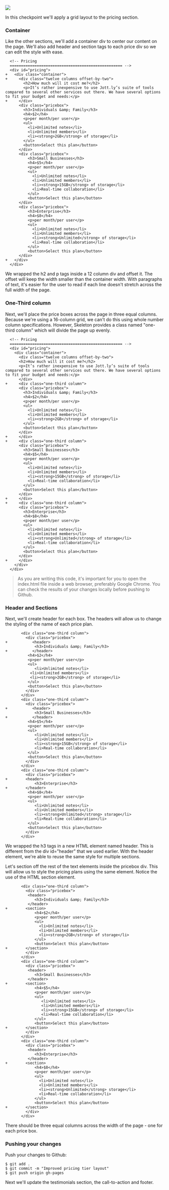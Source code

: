 ![](http://cl.ly/WHB1/09-pricing-sections.png)

In this checkpoint we'll apply a grid layout to the pricing section.

### Container

Like the other sections, we'll add a container div to center our content on the page. We'll also add header and section tags to each price div so we can edit the style with ease.

```html(index.html)
  <!-- Pricing
  ================================================== -->
  <div id="pricing">
+   <div class="container">
+     <div class="twelve columns offset-by-two">
  	    <h2>How much will it cost me?</h2>
  	    <p>It’s rather inexpensive to use Jott.ly’s suite of tools compared to several other services out there. We have several options to fit your budget and needs:</p>
+     </div>
      <div class="pricebox">
  	    <h3>Individuals &amp; Family</h3>
  	    <h4>$2</h4>
  	    <p>per month/per user</p>
  	    <ul>
  	      <li>Unlimited notes</li>
  	      <li>Unlimited members</li>
  	      <li><strong>2GB</strong> of storage</li>
  	    </ul>
  	    <button>Select this plan</button>
      </div>
      <div class="pricebox">
          <h3>Small Businesses</h3>
          <h4>$5</h4>
          <p>per month/per user</p>
          <ul>
            <li>Unlimited notes</li>
            <li>Unlimited members</li>
            <li><strong>15GB</strong> of storage</li>
            <li>Real-time collaboration</li>
          </ul>
          <button>Select this plan</button>
      </div>
      <div class="pricebox">
          <h3>Enterprise</h3>
          <h4>$8</h4>
          <p>per month/per user</p>
          <ul>
            <li>Unlimited notes</li>
            <li>Unlimited members</li>
            <li><strong>Unlimited</strong> of storage</li>
            <li>Real-time collaboration</li>
          </ul>
          <button>Select this plan</button>
      </div>
+   </div>
  </div>
```

We wrapped the h2 and p tags inside a 12 column div and offset it. The offset will keep the width smaller than the container width. With paragraphs of text, it's easier for the user to read if each line doesn't stretch across the full width of the page.

### One-Third column

Next, we'll place the price boxes across the page in three equal columns. Because we're using a 16-column grid, we can't do this using whole number column specifications. However, Skeleton provides a class named "one-third column" which will divide the page up evenly.

```html(index.html)
  <!-- Pricing
  ================================================== -->
  <div id="pricing">
    <div class="container">
      <div class="twelve columns offset-by-two">
  	  <h2>How much will it cost me?</h2>
  	  <p>It’s rather inexpensive to use Jott.ly’s suite of tools compared to several other services out there. We have several options to fit your budget and needs:</p>
      </div>
+     <div class="one-third column">
  	  <div class="pricebox">
  	    <h3>Individuals &amp; Family</h3>
  	    <h4>$2</h4>
  	    <p>per month/per user</p>
  	    <ul>
  	      <li>Unlimited notes</li>
  	      <li>Unlimited members</li>
  	      <li><strong>2GB</strong> of storage</li>
  	    </ul>
  	    <button>Select this plan</button>
  	  </div>
+     </div>
+     <div class="one-third column">
  	  <div class="pricebox">
  	    <h3>Small Businesses</h3>
  	    <h4>$5</h4>
  	    <p>per month/per user</p>
  	    <ul>
  	      <li>Unlimited notes</li>
  	      <li>Unlimited members</li>
  	      <li><strong>15GB</strong> of storage</li>
  	      <li>Real-time collaboration</li>
  	    </ul>
  	    <button>Select this plan</button>
  	  </div>
+     </div>
+     <div class="one-third column">
  	  <div class="pricebox">
  	    <h3>Enterprise</h3>
  	    <h4>$8</h4>
  	    <p>per month/per user</p>
  	    <ul>
  	      <li>Unlimited notes</li>
  	      <li>Unlimited members</li>
  	      <li><strong>Unlimited</strong> of storage</li>
  	      <li>Real-time collaboration</li>
  	    </ul>
  	    <button>Select this plan</button>
  	  </div>
+     </div>
    </div>
  </div>
```

> As you are writing this code, it's important for you to open the index.html file inside a web browser, preferably Google Chrome. You can check the results of your changes locally before pushing to Github.

### Header and Sections

Next, we'll create header for each box. The headers will allow us to change the styling of the name of each price plan.

```html(index.html)
       <div class="one-third column">
         <div class="pricebox">
+           <header>
  	         <h3>Individuals &amp; Family</h3>
+           </header>
  	      <h4>$2</h4>
  	      <p>per month/per user</p>
  	      <ul>
  	         <li>Unlimited notes</li>
  	  	   <li>Unlimited members</li>
  	  	   <li><strong>2GB</strong> of storage</li>
  	      </ul>
  	      <button>Select this plan</button>
         </div>
       </div>
       <div class="one-third column">
         <div class="pricebox">
+           <header>
  	         <h3>Small Businesses</h3>
+           </header>
  	      <h4>$5</h4>
  	      <p>per month/per user</p>
  	      <ul>
  	         <li>Unlimited notes</li>
  	         <li>Unlimited members</li>
  	         <li><strong>15GB</strong> of storage</li>
  	         <li>Real-time collaboration</li>
  	      </ul>
  	      <button>Select this plan</button>
         </div>
       </div>
       <div class="one-third column">
         <div class="pricebox">
+  	     <header>
  	         <h3>Enterprise</h3>
+  	     </header>
  	      <h4>$8</h4>
  	      <p>per month/per user</p>
  	      <ul>
  	         <li>Unlimited notes</li>
  	         <li>Unlimited members</li>
  	         <li><strong>Unlimited</strong> storage</li>
  	         <li>Real-time collaboration</li>
  	      </ul>
  	      <button>Select this plan</button>
         </div>
       </div>  
```

We wrapped the h3 tags in a new HTML element named header. This is different from the div id="header" that we used earlier. With the header element, we're able to reuse the same style for multiple sections.

Let's section off the rest of the text elements inside the pricebox div. This will allow us to style the pricing plans using the same element. Notice the use of the HTML section element.

```html(index.html)
       <div class="one-third column">
         <div class="pricebox">
  	      <header>
  	         <h3>Individuals &amp; Family</h3>
  	      </header>
+  	     <section>
  	         <h4>$2</h4>
  	         <p>per month/per user</p>
  	         <ul>
  	           <li>Unlimited notes</li>
  	           <li>Unlimited members</li>
  	           <li><strong>2GB</strong> of storage</li>
  	         </ul>
  	         <button>Select this plan</button>
+  	     </section>
         </div>
       </div>
       <div class="one-third column">
         <div class="pricebox">
  	      <header>
  	         <h3>Small Businesses</h3>
  	      </header>
+  	     <section>
  	         <h4>$5</h4>
  	         <p>per month/per user</p>
  	         <ul>
  	            <li>Unlimited notes</li>
  	            <li>Unlimited members</li>
  	            <li><strong>15GB</strong> of storage</li>
  	            <li>Real-time collaboration</li>
  	         </ul>
  	         <button>Select this plan</button>
+  	     </section>
         </div>
       </div>
       <div class="one-third column">
         <div class="pricebox">
  	      <header>
  	         <h3>Enterprise</h3>
  	      </header>
+  	     <section>
  	         <h4>$8</h4>
  	         <p>per month/per user</p>
  	         <ul>
  	           <li>Unlimited notes</li>
  	           <li>Unlimited members</li>
  	           <li><strong>Unlimited</strong> storage</li>
  	           <li>Real-time collaboration</li>
  	         </ul>
  	         <button>Select this plan</button>
+  	     </section>
         </div>
       </div>
```

There should be three equal columns across the width of the page - one for each price box.

### Pushing your changes

Push your changes to Github:

```bash(Terminal)
$ git add .
$ git commit -m "Improved pricing tier layout"
$ git push origin gh-pages
```

Next we'll update the testimonials section, the call-to-action and footer.